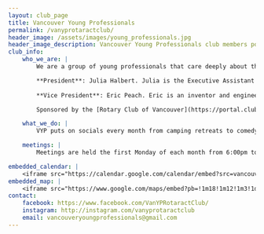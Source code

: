 ```yaml
---
layout: club_page
title: Vancouver Young Professionals
permalink: /vanyprotaractclub/
header_image: /assets/images/young_professionals.jpg
header_image_description: Vancouver Young Professionals club members posing for a photo in a park
club_info:
    who_we_are: |
        We are a group of young professionals that care deeply about three things: 1) giving back to our communities, 2) building our professional networks, and 3) strengthening our friendships. As part of Rotary International, we leverage their network to support our three goals. We meet regularly to socialize, learn, network and organize volunteer/philanthropic projects. 

        **President**: Julia Halbert. Julia is the Executive Assistant for Early Music Vancouver. She has been a singer and performer for over ten years having performed across Canada and the US. She has appeared in multiple documentaries and theatre productions. Julia has always been an active member of her community and most recently was the Secretary for the Vancouver Young Professionals Club from 2020-2021. In her spare time Julia is on the beach, out for a run or watching the office for the 3rd time. 
 
        **Vice President**: Eric Peach. Eric is an inventor and engineer who likes to see and do cool & interesting things, and take care of the people he cares about. For fun he enjoys volunteering, teaching & mentoring, creating music, designing electronic circuits (especially ones with lots of LEDs), and various outdoor activities. His current work involves designing sensors that capture radar & radio signals to help ships, planes and satellites navigate more safely, while detecting & locating hostile or criminal ships which may be trying to hide. 

        Sponsored by the [Rotary Club of Vancouver](https://portal.clubrunner.ca/777).

    what_we_do: |
        VYP puts on socials every month from camping retreats to comedy nights and everything I’m between. Our club does multiple blood drives every year and assists with Food on The Corner and Refood. Additionally, we put on fundraisers for the Robert Lee YMCA, The Shoe Box Project, The Greater Vancouver Food Bank, and many other amazing organizations. 

    meetings: |
        Meetings are held the first Monday of each month from 6:00pm to 8:00pm online via ZOOM until further notice. For a link to the meeting, please email us or message us on social media.

embedded_calendar: |
    <iframe src="https://calendar.google.com/calendar/embed?src=vancouveryoungprofessionals%40gmail.com&amp;ctz=America/Vancouver" style="border: 0" scrolling="no" width="800" height="600" frameborder="0"></iframe>
embedded_map: |
    <iframe src="https://www.google.com/maps/embed?pb=!1m18!1m12!1m3!1d2602.7134046845663!2d-123.12768678428215!3d49.28182757933126!2m3!1f0!2f0!3f0!3m2!1i1024!2i768!4f13.1!3m3!1m2!1s0x5486722ab29e7ddb%3A0x446c8505730b3a11!2s955+Burrard+St%2C+Vancouver%2C+BC+V6Z+1Y2!5e0!3m2!1sen!2sca!4v1512920385537" style="border: 0px none; pointer-events: none;" allowfullscreen="" width="600" height="600" frameborder="0"></iframe>
contact:
    facebook: https://www.facebook.com/VanYPRotaractClub/
    instagram: http://instagram.com/vanyprotaractclub
    email: vancouveryoungprofessionals@gmail.com 
---
```

